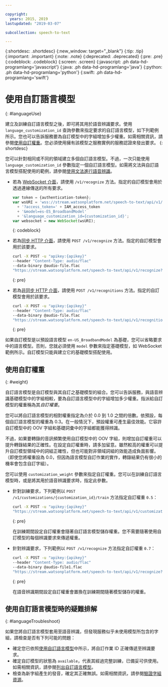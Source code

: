 ```yaml
---

copyright:
  years: 2015, 2019
lastupdated: "2019-03-07"

subcollection: speech-to-text

---
```


{:shortdesc: .shortdesc}
{:new_window: target="_blank"}
{:tip: .tip}
{:important: .important}
{:note: .note}
{:deprecated: .deprecated}
{:pre: .pre}
{:codeblock: .codeblock}
{:screen: .screen}
{:javascript: .ph data-hd-programlang='javascript'}
{:java: .ph data-hd-programlang='java'}
{:python: .ph data-hd-programlang='python'}
{:swift: .ph data-hd-programlang='swift'}

# 使用自訂語言模型
{: #languageUse}

建立及訓練自訂語言模型之後，即可將其用於語音辨識要求。使用 `language_customization_id` 查詢參數來指定要求的自訂語言模型，如下列範例所示。您也可以告訴服務要為自訂模型中的字組增加多少權重。如需相關資訊，請參閱[使用自訂權重](#weight)。您必須使用擁有該模型之服務實例的服務認證來發出要求。
{: shortdesc}

您可以針對相同或不同的領域建立多個自訂語言模型。不過，一次只能使用 `language_customization_id` 參數指定一個自訂語言模型。如需將文法與自訂語言模型搭配使用的範例，請參閱[使用文法進行語音辨識](/docs/services/speech-to-text/grammar-use.html)。

-   若為 [WebSocket 介面](/docs/services/speech-to-text/websockets.html)，請使用 `/v1/recognize` 方法。指定的自訂模型會用於透過連線傳送的所有要求。

    ```javascript
    var token = {authentication-token};
    var wsURI = 'wss://stream.watsonplatform.net/speech-to-text/api/v1/recognize'
      + '?access_token=' + IAM_access_token
      + '&model=es-ES_BroadbandModel'
      + '&language_customization_id={customization_id}';
    var websocket = new WebSocket(wsURI);
    ```
    {: codeblock}
-   若為[同步 HTTP 介面](/docs/services/speech-to-text/http.html)，請使用 `POST /v1/recognize` 方法。指定的自訂模型會用於該要求。

    ```bash
    curl -X POST -u "apikey:{apikey}"
    --header "Content-Type: audio/flac"
    --data-binary @audio-file.flac
    "https://stream.watsonplatform.net/speech-to-text/api/v1/recognize?language_customization_id={customization_id}"
    ```
    {: pre}
-   若為[非同步 HTTP 介面](/docs/services/speech-to-text/async.html)，請使用 `POST /v1/recognitions` 方法。指定的自訂模型會用於該要求。

    ```bash
    curl -X POST -u "apikey:{apikey}"
    --header "Content-Type: audio/flac"
    --data-binary @audio-file.flac
    "https://stream.watsonplatform.net/speech-to-text/api/v1/recognitions?language_customization_id={customization_id}"
    ```
    {: pre}

如果自訂模型是以預設語言模型 `en-US_BroadbandModel` 為基礎，您可以省略要求中的語言模型。否則，您就必須使用 `model` 參數來指定基礎模型，如 WebSocket 範例所示。自訂模型只能與建立它的基礎模型搭配使用。

## 使用自訂權重
{: #weight}

自訂語言模型是自訂模型與其自訂之基礎模型的組合。您可以告訴服務，與語音辨識基礎模型中的字組相較，要為自訂語言模型中的字組增加多少權重。指派給自訂模型的權重稱為其*自訂權重*。

您可以將自訂語言模型的相對權重指定為介於 0.0 到 1.0 之間的倍數。依預設，每個自訂語言模型的權重為 0.3。在一般情況下，預設權重可產生最佳效能。它容許自訂模型中的 OOV 字組和基礎詞彙中的字組都能獲得辨識。

不過，如果要轉錄的音訊頻繁使用自訂模型中的 OOV 字組，則增加自訂權重可以提升轉錄結果的正確性。在設定自訂權重時，請多加留意。雖然較高的權重可以提升自訂模型領域中的詞組正確性，但也可能對非領域詞組的效能造成負面影響。（即使您將權重設為 0.0，但因為語言模型自訂作業的實作，轉錄結果仍有很小的機率會包含自訂字組）。

您可以使用 `customization_weight` 參數來指定自訂權重。您可以在訓練自訂語言模型時，或是將其用於語音辨識要求時，指定此參數。

-   針對訓練要求，下列範例以 `POST /v1/customizations/{customization_id}/train` 方法指定自訂權重 `0.5`：

    ```bash
    curl -X POST -u "apikey:{apikey}"
    "https://stream.watsonplatform.net/speech-to-text/api/v1/customizations/{customization_id}/train?customization_weight=0.5"
    ```
    {: pre}

    在訓練期間設定自訂權重會隨著自訂語言模型儲存權重。您不需要隨著使用自訂模型的每個辨識要求來傳遞權重。

-   針對辨識要求，下列範例以 `POST /v1/recognize` 方法指定自訂權重 `0.7`：

    ```bash
    curl -X POST -u "apikey:{apikey}"
    --header "Content-Type: audio/flac"
    --data-binary @audio-file1.flac
    "https://stream.watsonplatform.net/speech-to-text/api/v1/recognize?language_customization_id={customization_id}&customization_weight=0.7"
    ```
    {: pre}

    在語音辨識期間設定自訂權重會置換在訓練期間隨著模型儲存的權重。

## 使用自訂語言模型時的疑難排解
{: #languageTroubleshoot}

如果您將自訂語言模型套用至語音辨識，但發現服務似乎未使用模型所包含的字組，請檢查是否有下列可能的問題：

-   確定您已依照[使用自訂語言模型](#languageUse)中所示，將自訂作業 ID 正確傳遞至辨識要求。
-   確定自訂模型的狀態為 `available`，代表其經過完整訓練，已備妥可供使用。如需相關資訊，請參閱[列出自訂語言模型](/docs/services/speech-to-text/language-models.html#listModels-language)。
-   檢查為新字組產生的發音，確定其正確無誤。如需相關資訊，請參閱[驗證字組資源](/docs/services/speech-to-text/language-resource.html#validateModel)。
